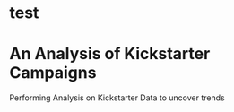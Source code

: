 # test 


# An Analysis of Kickstarter Campaigns
Performing Analysis on Kickstarter Data to uncover trends
